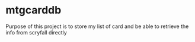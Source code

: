 # mtgcarddb

Purpose of this project is to store my list of card and be able to retrieve the info from scryfall directly
